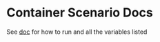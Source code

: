 # Container Scenario Docs

See [doc](https://github.com/cloud-bulldozer/kraken-hub/blob/main/docs/container-scenarios.md) for how to run and all the variables listed
